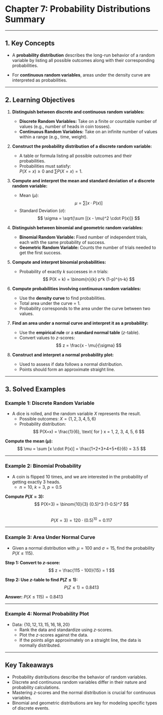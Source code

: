 # **Chapter 7: Probability Distributions Summary**

---

## **1. Key Concepts**

- A **probability distribution** describes the long-run behavior of a random variable by listing all possible outcomes along with their corresponding probabilities.

- For **continuous random variables**, areas under the density curve are interpreted as probabilities.

---

## **2. Learning Objectives**

1. **Distinguish between discrete and continuous random variables:**  
   - **Discrete Random Variables:** Take on a finite or countable number of values (e.g., number of heads in coin tosses).  
   - **Continuous Random Variables:** Take on an infinite number of values within a range (e.g., time, weight).

2. **Construct the probability distribution of a discrete random variable:**  
   - A table or formula listing all possible outcomes and their probabilities.  
   - Probabilities must satisfy:  
     $P(X=x) \geq 0$ and $\sum P(X=x) = 1$.

3. **Compute and interpret the mean and standard deviation of a discrete random variable:**  
   - Mean ($\mu$):  
     $$
     \mu = \sum [x \cdot P(x)]
     $$  
   - Standard Deviation ($\sigma$):  
     $$
     \sigma = \sqrt{\sum [(x - \mu)^2 \cdot P(x)]}
     $$  

4. **Distinguish between binomial and geometric random variables:**  
   - **Binomial Random Variable:** Fixed number of independent trials, each with the same probability of success.  
   - **Geometric Random Variable:** Counts the number of trials needed to get the first success.

5. **Compute and interpret binomial probabilities:**  
   - Probability of exactly $k$ successes in $n$ trials:  
     $$
     P(X = k) = \binom{n}{k} p^k (1-p)^{n-k}
     $$  

6. **Compute probabilities involving continuous random variables:**  
   - Use the **density curve** to find probabilities.  
   - Total area under the curve = 1.  
   - Probability corresponds to the area under the curve between two values.

7. **Find an area under a normal curve and interpret it as a probability:**  
   - Use the **empirical rule** or a **standard normal table** ($z$-table).  
   - Convert values to $z$-scores:  
     $$
     z = \frac{x - \mu}{\sigma}
     $$  

8. **Construct and interpret a normal probability plot:**  
   - Used to assess if data follows a normal distribution.  
   - Points should form an approximate straight line.

---

## **3. Solved Examples**

### **Example 1: Discrete Random Variable**
- A dice is rolled, and the random variable $X$ represents the result.  
  - Possible outcomes: $X = \{1, 2, 3, 4, 5, 6\}$  
  - Probability distribution:  
    $$
    P(X=x) = \frac{1}{6}, \text{ for } x = 1, 2, 3, 4, 5, 6
    $$  

**Compute the mean ($\mu$):**  
$$
\mu = \sum [x \cdot P(x)] = \frac{1+2+3+4+5+6}{6} = 3.5
$$  

---

### **Example 2: Binomial Probability**
- A coin is flipped 10 times, and we are interested in the probability of getting exactly 3 heads.  
  - $n = 10$, $k = 3$, $p = 0.5$  

**Compute $P(X = 3)$:**  
$$
P(X=3) = \binom{10}{3} (0.5)^3 (1-0.5)^7
$$  
$$
P(X=3) = 120 \cdot (0.5)^{10} = 0.117
$$  

---

### **Example 3: Area Under Normal Curve**
- Given a normal distribution with $\mu = 100$ and $\sigma = 15$, find the probability $P(X \leq 115)$.  

**Step 1: Convert to $z$-score:**  
$$
z = \frac{115 - 100}{15} = 1
$$  

**Step 2: Use $z$-table to find $P(Z \leq 1)$:**  
$$
P(Z \leq 1) = 0.8413
$$  

**Answer:** $P(X \leq 115) = 0.8413$  

---

### **Example 4: Normal Probability Plot**
- Data: $\{10, 12, 13, 15, 16, 18, 20\}$  
  - Rank the data and standardize using $z$-scores.  
  - Plot the $z$-scores against the data.  
  - If the points align approximately on a straight line, the data is normally distributed.

---

## **Key Takeaways**
- Probability distributions describe the behavior of random variables.  
- Discrete and continuous random variables differ in their nature and probability calculations.  
- Mastering $z$-scores and the normal distribution is crucial for continuous variables.  
- Binomial and geometric distributions are key for modeling specific types of discrete events.
